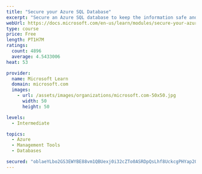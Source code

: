 ```yaml
---
title: "Secure your Azure SQL Database"
excerpt: "Secure an Azure SQL database to keep the information safe and diagnose potential security concerns as they happen."
webUrl: https://docs.microsoft.com/en-us/learn/modules/secure-your-azure-sql-database/
type: course
price: Free
length: PT1H7M
ratings:
  count: 4896
  average: 4.5433006
heat: 53

provider:
  name: Microsoft Learn
  domain: microsoft.com
  images:
    - url: /assets/images/organizations/microsoft.com-50x50.jpg
      width: 50
      height: 50

levels:
  - Intermediate

topics:
  - Azure
  - Management Tools
  - Databases

secured: "oblaeYLbo2GS3EWYBE88vm1QBUexj0i32cZTo0ASRDpQsLhf8UckcgPHYap2QlFFkxKYLBIieVY5ZY/hisUvVnUrgyyQAMfXpAkfg81slJ1w6UNM1YgjsLr1nepYM1rBR/K76KjiCdrmT0XBKfC+/D23dOK8C5LszUcbyp0EYtoYmi08Atfb/cvVv03mQsKDIRvFuHYqATuDuLpnmhD91a5z/vCvHB6zChkD2VhCI+xyLzXAjI8seG0Sr3AZu/senl/IglO73H6vHRiudmsVB2utK05XcgEHso+WZZJydDRrgCe+jXaqs5GImAzezw5W6oqBIfHrwCeRxnuw+zIdvGwlY+nf1+vdmDiCS6IIX+cXivrV5M4fxuuvGJUo84K+tcOpew7ZRwisk+x15zU2VGFbWAYcPOme0z4Gq4fSvfU=;ngjNRXkbS4B/5glZoVgzMw=="
---
```


